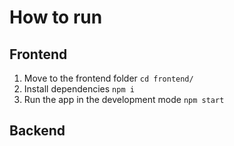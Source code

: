 # How to run

## Frontend
1. Move to the frontend folder `cd frontend/`
2. Install dependencies `npm i`
3. Run the app in the development mode `npm start`

## Backend
